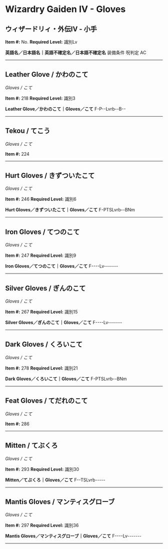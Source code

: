 # Wizardry Gaiden IV - Gloves

## ウィザードリィ・外伝IV - 小手

**Item #:** No.
**Required Level:** 識別Lv</TD>
<TD COLSPAN=8 NOWRAP><B>英語名／日本語名｜英語不確定名／日本語不確定名</B></TD>
</TR><TR ALIGN="CENTER" BGCOLOR="#999999" VALIGN="MIDDLE">
<TD NOWRAP>装備条件</TD>
<TD NOWRAP>呪判定</TD>
<TD NOWRAP>AC

---

## Leather Glove / かわのこて
*Gloves / こて*

**Item #:** 218
**Required Level:** 識別3</TD>
<TD COLSPAN=8 NOWRAP><A NAME="218"></A><B>Leather Glove／かわのこて｜Gloves／こて</B></TD>
</TR><TR ALIGN="CENTER" VALIGN="MIDDLE">
<TD NOWRAP>F-P--Lvrb--B--

---

## Tekou / てこう
*Gloves / こて*

**Item #:** 224

---

## Hurt Gloves / きずついたこて
*Gloves / こて*

**Item #:** 246
**Required Level:** 識別6</TD>
<TD COLSPAN=8 NOWRAP><A NAME="246"></A><B>Hurt Gloves／きずついたこて｜Gloves／こて</B></TD>
</TR><TR ALIGN="CENTER" VALIGN="MIDDLE">
<TD NOWRAP>F-PTSLvrb--BNm

---

## Iron Gloves / てつのこて
*Gloves / こて*

**Item #:** 247
**Required Level:** 識別9</TD>
<TD COLSPAN=8 NOWRAP><A NAME="247"></A><B>Iron Gloves／てつのこて｜Gloves／こて</B></TD>
</TR><TR ALIGN="CENTER" VALIGN="MIDDLE">
<TD NOWRAP>F----Lv-------

---

## Silver Gloves / ぎんのこて
*Gloves / こて*

**Item #:** 267
**Required Level:** 識別15</TD>
<TD COLSPAN=8 NOWRAP><A NAME="267"></A><B>Silver Gloves／ぎんのこて｜Gloves／こて</B></TD>
</TR><TR ALIGN="CENTER" VALIGN="MIDDLE">
<TD NOWRAP>F----Lv-------

---

## Dark Gloves / くろいこて
*Gloves / こて*

**Item #:** 278
**Required Level:** 識別21</TD>
<TD COLSPAN=8 NOWRAP><A NAME="278"></A><B>Dark Gloves／くろいこて｜Gloves／こて</B></TD>
</TR><TR ALIGN="CENTER" VALIGN="MIDDLE">
<TD NOWRAP>F-PTSLvrb--BNm

---

## Feat Gloves / てだれのこて
*Gloves / こて*

**Item #:** 286

---

## Mitten / てぶくろ
*Gloves / こて*

**Item #:** 293
**Required Level:** 識別30</TD>
<TD COLSPAN=8 NOWRAP><A NAME="293"></A><B>Mitten／てぶくろ｜Gloves／こて</B></TD>
</TR><TR ALIGN="CENTER" VALIGN="MIDDLE">
<TD NOWRAP>F--TSLvrb-----

---

## Mantis Gloves / マンティスグローブ
*Gloves / こて*

**Item #:** 297
**Required Level:** 識別36</TD>
<TD COLSPAN=8 NOWRAP><A NAME="297"></A><B>Mantis Gloves／マンティスグローブ｜Gloves／こて</B></TD>
</TR><TR ALIGN="CENTER" VALIGN="MIDDLE">
<TD NOWRAP>F----Lv-------

---

